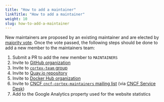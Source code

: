 ```yaml
---
title: "How to add a maintainer"
linkTitle: "How to add a maintainer"
weight: 10
slug: how-to-add-a-maintainer
---
```


New maintainers are proposed by an existing maintainer and are elected by [majority vote](./governance.md#voting). Once the vote passed, the following steps should be done to add a new member to the maintainers team:

1. Submit a PR to add the new member to `MAINTAINERS`
2. Invite to [GitHub organization](https://github.com/orgs/cortexproject/people)
3. Invite to [`cortex-team` group](https://groups.google.com/forum/#!forum/cortex-team)
4. Invite to [Quay.io repository](https://quay.io/organization/cortexproject?tab=teams)
5. Invite to [Docker Hub organization](https://hub.docker.com/u/cortexproject)
6. Invite to [CNCF `cncf-cortex-maintainers` mailing list](https://lists.cncf.io/g/cncf-cortex-maintainers) (via [CNCF Service Desk](https://servicedesk.cncf.io))
7. Add to the Google Analytics property used for the website statistics

